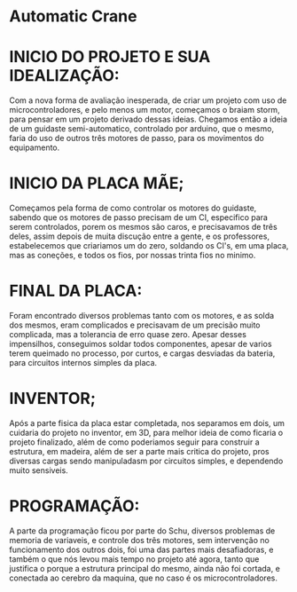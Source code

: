 # Automatic Crane

# INICIO DO PROJETO E SUA IDEALIZAÇÃO:

Com a nova forma de avaliação inesperada, de criar um projeto com uso de microcontroladores, e pelo menos um motor, começamos o braiam storm, para pensar em um projeto derivado dessas ideias.
Chegamos então a ideia de um guidaste semi-automatico, controlado por arduino, que o mesmo, faria do uso de outros três motores de passo, para os movimentos do equipamento.

# INICIO DA PLACA MÃE;

Começamos pela forma de como controlar os motores do guidaste, sabendo que os motores de passo precisam de um CI, especifico para serem controlados, porem os mesmos são caros, e precisavamos de três deles, assim depois de muita discução entre a gente, e os professores, estabelecemos que criariamos um do zero, soldando os CI's, em uma placa, mas as coneções, e todos os fios, por nossas trinta fios no minimo.

# FINAL DA PLACA:

Foram encontrado diversos problemas tanto com os motores, e as solda dos mesmos, eram complicados e precisavam de um precisão muito complicada, mas a tolerancia de erro quase zero. Apesar desses impensilhos, conseguimos soldar todos componentes, apesar de varios terem queimado no processo, por curtos, e cargas desviadas da bateria, para circuitos internos simples da placa.

# INVENTOR;

Após a parte fisica da placa estar completada, nos separamos em dois, um cuidaria do projeto no inventor, em 3D, para melhor ideia de como ficaria o projeto finalizado, além de como poderiamos seguir para construir a estrutura, em madeira, além de ser a parte mais critica do projeto, pros diversas cargas sendo manipuladasm por circuitos simples, e dependendo muito sensiveis.

# PROGRAMAÇÃO:

A parte da programação ficou por parte do Schu, diversos problemas de memoria de variaveis, e controle dos três motores, sem intervenção no funcionamento dos outros dois, foi uma das partes mais desafiadoras, e também o que nós levou mais tempo no projeto até agora, tanto que justifica o porque a estrutura principal do mesmo, ainda não foi cortada, e conectada ao cerebro da maquina,  que no caso é os microcontroladores.
